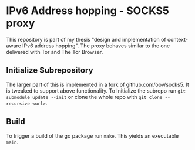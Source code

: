 # IPv6 Address hopping - SOCKS5 proxy

This repository is part of my thesis "design and implementation of context-aware IPv6 address hopping".
The proxy behaves similar to the one delivered with Tor and The Tor Browser.

## Initialize Subrepository

The larger part of this is implemented in a fork of github.com/oov/socks5.
It is tweaked to support above functionality. To Initialize the subrepo run ``git submodule update --init`` or clone the whole repo with ``git clone --recursive <url>``.

## Build

To trigger a build of the go package run ``make``.
This yields an executable ``main``.
